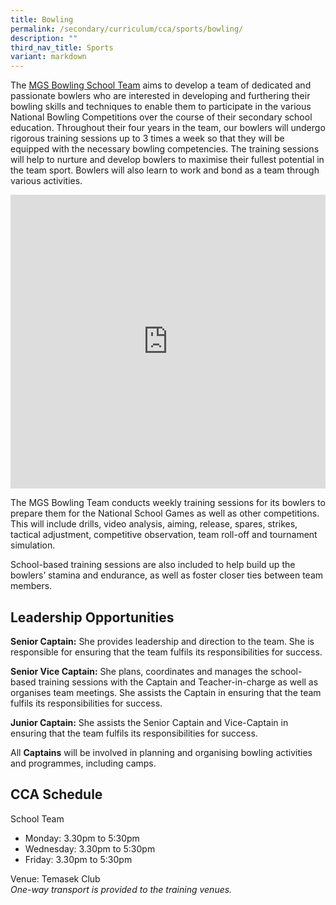 ```yaml
---
title: Bowling
permalink: /secondary/curriculum/cca/sports/bowling/
description: ""
third_nav_title: Sports
variant: markdown
---
```

The [MGS Bowling School Team](https://youtu.be/OtluTcW0TyA) aims to develop a team of dedicated and passionate bowlers who are interested in developing and furthering their bowling skills and techniques to enable them to participate in the various National Bowling Competitions over the course of their secondary school education. Throughout their four years in the team, our bowlers will undergo rigorous training sessions up to 3 times a week so that they will be equipped with the necessary bowling competencies. The training sessions will help to nurture and develop bowlers to maximise their fullest potential in the team sport. Bowlers will also learn to work and bond as a team through various activities.

<div style="width:100%; height:470px">
	<iframe src="https://docs.google.com/presentation/d/e/2PACX-1vQXCI5Xpl1m8eoqlR-1QYTL3k6h1Mh6bZTijTAqouKoOzme-bVyo_fQSNU-6keoDfJsFaU1P83mbAPB/embed?start=true&amp;loop=true&amp;delayms=3000" frameborder="0" width="100%" height="100%" allowfullscreen="true"></iframe>
</div>

The MGS Bowling Team conducts weekly training sessions for its bowlers to prepare them for the National School Games as well as other competitions. This will include drills, video analysis, aiming, release, spares, strikes, tactical adjustment, competitive observation, team roll-off and tournament simulation.

School-based training sessions are also included to help build up the bowlers’ stamina and endurance, as well as foster closer ties between team members.

## Leadership Opportunities

**Senior Captain:** She provides leadership and direction to the team. She is responsible for ensuring that the team fulfils its responsibilities for success.

**Senior Vice Captain:** She plans, coordinates and manages the school-based training sessions with the Captain and Teacher-in-charge as well as organises team meetings. She assists the Captain in ensuring that the team fulfils its responsibilities for success.

**Junior Captain:** She assists the Senior Captain and Vice-Captain in ensuring that the team fulfils its responsibilities for success.

All **Captains** will be involved in planning and organising bowling activities and programmes, including camps.


## CCA Schedule
School Team
* Monday: 3.30pm to 5:30pm
* Wednesday: 3.30pm to 5:30pm
* Friday: 3.30pm to 5:30pm

Venue: Temasek Club <br>
*One-way transport is provided to the training venues.*